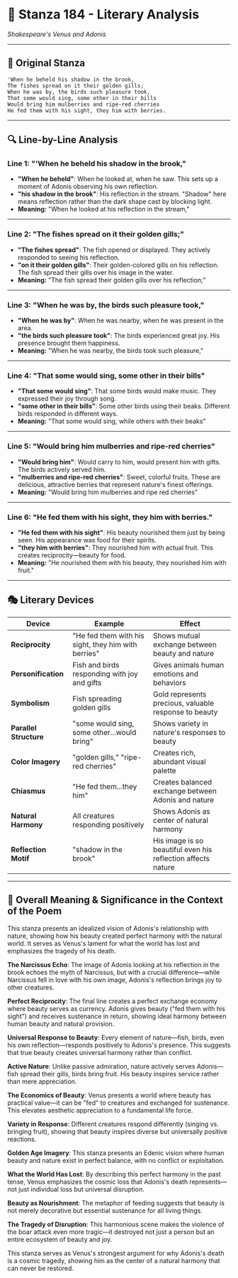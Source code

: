 # 🌹 Stanza 184 - Literary Analysis
*Shakespeare's Venus and Adonis*

---

## 📖 Original Stanza
```
'When he beheld his shadow in the brook,
The fishes spread on it their golden gills;        
When he was by, the birds such pleasure took,
That some would sing, some other in their bills
Would bring him mulberries and ripe-red cherries
He fed them with his sight, they him with berries.
```

---

## 🔍 Line-by-Line Analysis

### Line 1: "'When he beheld his shadow in the brook,"
*   **"When he beheld"**: When he looked at, when he saw. This sets up a moment of Adonis observing his own reflection.
*   **"his shadow in the brook"**: His reflection in the stream. "Shadow" here means reflection rather than the dark shape cast by blocking light.
*   **Meaning:** "When he looked at his reflection in the stream,"

---

### Line 2: "The fishes spread on it their golden gills;"
*   **"The fishes spread"**: The fish opened or displayed. They actively responded to seeing his reflection.
*   **"on it their golden gills"**: Their golden-colored gills on his reflection. The fish spread their gills over his image in the water.
*   **Meaning:** "The fish spread their golden gills over his reflection;"

---

### Line 3: "When he was by, the birds such pleasure took,"
*   **"When he was by"**: When he was nearby, when he was present in the area.
*   **"the birds such pleasure took"**: The birds experienced great joy. His presence brought them happiness.
*   **Meaning:** "When he was nearby, the birds took such pleasure,"

---

### Line 4: "That some would sing, some other in their bills"
*   **"That some would sing"**: That some birds would make music. They expressed their joy through song.
*   **"some other in their bills"**: Some other birds using their beaks. Different birds responded in different ways.
*   **Meaning:** "That some would sing, while others with their beaks"

---

### Line 5: "Would bring him mulberries and ripe-red cherries"
*   **"Would bring him"**: Would carry to him, would present him with gifts. The birds actively served him.
*   **"mulberries and ripe-red cherries"**: Sweet, colorful fruits. These are delicious, attractive berries that represent nature's finest offerings.
*   **Meaning:** "Would bring him mulberries and ripe red cherries"

---

### Line 6: "He fed them with his sight, they him with berries."
*   **"He fed them with his sight"**: His beauty nourished them just by being seen. His appearance was food for their spirits.
*   **"they him with berries"**: They nourished him with actual fruit. This creates reciprocity—beauty for food.
*   **Meaning:** "He nourished them with his beauty, they nourished him with fruit."

---

## 🎭 Literary Devices

| Device | Example | Effect |
|--------|---------|--------|
| **Reciprocity** | "He fed them with his sight, they him with berries" | Shows mutual exchange between beauty and nature |
| **Personification** | Fish and birds responding with joy and gifts | Gives animals human emotions and behaviors |
| **Symbolism** | Fish spreading golden gills | Gold represents precious, valuable response to beauty |
| **Parallel Structure** | "some would sing, some other...would bring" | Shows variety in nature's responses to beauty |
| **Color Imagery** | "golden gills," "ripe-red cherries" | Creates rich, abundant visual palette |
| **Chiasmus** | "He fed them...they him" | Creates balanced exchange between Adonis and nature |
| **Natural Harmony** | All creatures responding positively | Shows Adonis as center of natural harmony |
| **Reflection Motif** | "shadow in the brook" | His image is so beautiful even his reflection affects nature |

---

## 🎯 Overall Meaning & Significance in the Context of the Poem

This stanza presents an idealized vision of Adonis's relationship with nature, showing how his beauty created perfect harmony with the natural world. It serves as Venus's lament for what the world has lost and emphasizes the tragedy of his death.

**The Narcissus Echo**: The image of Adonis looking at his reflection in the brook echoes the myth of Narcissus, but with a crucial difference—while Narcissus fell in love with his own image, Adonis's reflection brings joy to other creatures.

**Perfect Reciprocity**: The final line creates a perfect exchange economy where beauty serves as currency. Adonis gives beauty ("fed them with his sight") and receives sustenance in return, showing ideal harmony between human beauty and natural provision.

**Universal Response to Beauty**: Every element of nature—fish, birds, even his own reflection—responds positively to Adonis's presence. This suggests that true beauty creates universal harmony rather than conflict.

**Active Nature**: Unlike passive admiration, nature actively serves Adonis—fish spread their gills, birds bring fruit. His beauty inspires service rather than mere appreciation.

**The Economics of Beauty**: Venus presents a world where beauty has practical value—it can be "fed" to creatures and exchanged for sustenance. This elevates aesthetic appreciation to a fundamental life force.

**Variety in Response**: Different creatures respond differently (singing vs. bringing fruit), showing that beauty inspires diverse but universally positive reactions.

**Golden Age Imagery**: This stanza presents an Edenic vision where human beauty and nature exist in perfect balance, with no conflict or exploitation.

**What the World Has Lost**: By describing this perfect harmony in the past tense, Venus emphasizes the cosmic loss that Adonis's death represents—not just individual loss but universal disruption.

**Beauty as Nourishment**: The metaphor of feeding suggests that beauty is not merely decorative but essential sustenance for all living things.

**The Tragedy of Disruption**: This harmonious scene makes the violence of the boar attack even more tragic—it destroyed not just a person but an entire ecosystem of beauty and joy.

This stanza serves as Venus's strongest argument for why Adonis's death is a cosmic tragedy, showing him as the center of a natural harmony that can never be restored.
